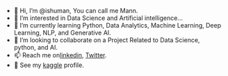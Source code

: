 - 👋 Hi, I’m @ishuman, You can call me Mann.
- 👀 I’m interested in Data Science and Artificial intelligence...
- 🌱 I’m currently learning Python, Data Analytics, Machine Learning, Deep Learning, NLP, and Generative AI.
- 💞️ I’m looking to collaborate on a Project Related to Data Science, python, and AI.
- 📫 Reach me on[linkedin](https://www.linkedin.com/in/ishuman17/), [Twitter](https://twitter.com/Ishumanagarwal).
- 👀 See my [kaggle](https://www.kaggle.com/imprime) profile.

<!---
ishumann/ishumann is a ✨ special ✨ repository because its `README.md` (this file) appears on your GitHub profile.
You can click the Preview link to take a look at your changes.
--->
